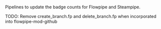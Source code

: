 Pipelines to update the badge counts for Flowpipe and Steampipe.

TODO: Remove create_branch.fp and delete_branch.fp when incorporated into flowpipe-mod-github
